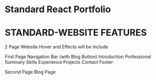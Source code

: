 # Standard React Portfolio


# STANDARD-WEBSITE FEATURES

2 Page Website
Hover and Effects will be Include

First Page
Navigation Bar (with Blog Button)
Introduction
Professional Summary
Skills
Experience
Projects
Contact
Footer

Second Page
Blog Page
